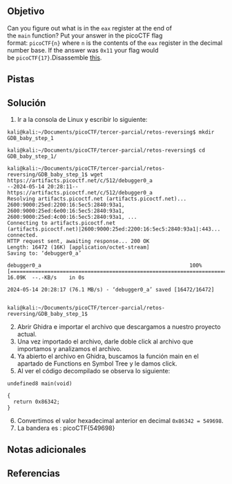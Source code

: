 ## Objetivo
Can you figure out what is in the `eax` register at the end of the `main` function? Put your answer in the picoCTF flag format: `picoCTF{n}` where `n` is the contents of the `eax` register in the decimal number base. If the answer was `0x11` your flag would be `picoCTF{17}`.Disassemble [this](https://artifacts.picoctf.net/c/512/debugger0_a).

## Pistas
## Solución
1. Ir a la consola de Linux y escribir lo siguiente:
```
kali@kali:~/Documents/picoCTF/tercer-parcial/retos-reversing$ mkdir GDB_baby_step_1

kali@kali:~/Documents/picoCTF/tercer-parcial/retos-reversing$ cd GDB_baby_step_1/

kali@kali:~/Documents/picoCTF/tercer-parcial/retos-reversing/GDB_baby_step_1$ wget https://artifacts.picoctf.net/c/512/debugger0_a
--2024-05-14 20:28:11--  https://artifacts.picoctf.net/c/512/debugger0_a
Resolving artifacts.picoctf.net (artifacts.picoctf.net)... 2600:9000:25ed:2200:16:5ec5:2840:93a1, 2600:9000:25ed:6e00:16:5ec5:2840:93a1, 2600:9000:25ed:4c00:16:5ec5:2840:93a1, ...
Connecting to artifacts.picoctf.net (artifacts.picoctf.net)|2600:9000:25ed:2200:16:5ec5:2840:93a1|:443... connected.
HTTP request sent, awaiting response... 200 OK
Length: 16472 (16K) [application/octet-stream]
Saving to: ‘debugger0_a’

debugger0_a                                                100%[=======================================================================================================================================>]  16.09K  --.-KB/s    in 0s      

2024-05-14 20:28:17 (76.1 MB/s) - ‘debugger0_a’ saved [16472/16472]


kali@kali:~/Documents/picoCTF/tercer-parcial/retos-reversing/GDB_baby_step_1$ 

```
2. Abrir Ghidra e importar el archivo que descargamos a nuestro proyecto actual.
3. Una vez importado el archivo, darle doble click al archivo que importamos y analizamos el archivo.
4. Ya abierto el archivo en Ghidra, buscamos la función main en el apartado de Functions en Symbol Tree y le damos click.
5. Al ver el código decompilado se observa lo siguiente:
```
undefined8 main(void)

{
  return 0x86342;
}

```
6. Convertimos el valor hexadecimal anterior en decimal `0x86342 = 549698`.
7. La bandera es :
picoCTF{549698}
## Notas adicionales
## Referencias
